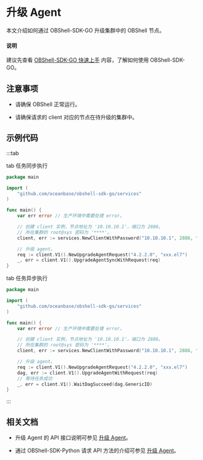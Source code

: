 # 升级 Agent

本文介绍如何通过 OBShell-SDK-GO 升级集群中的 OBShell 节点。

<main id="notice" type='explain'>
  <h4>说明</h4>
  <p>建议先查看 <a href='100.quickstart-of-go.md'>OBShell-SDK-GO 快速上手</a> 内容，了解如何使用 OBShell-SDK-GO。</p>
</main>

## 注意事项

* 请确保 OBShell 正常运行。

* 请确保请求的 client 对应的节点在待升级的集群中。

## 示例代码

:::tab

tab 任务同步执行

```go
package main

import (
    "github.com/oceanbase/obshell-sdk-go/services"
)

func main() {
    var err error // 生产环境中需要处理 error。

    // 创建 client 实例，节点地址为 '10.10.10.1'，端口为 2886。
    // 所在集群的 root@sys 密码为 '****'。
    client, err := services.NewClientWithPassword("10.10.10.1", 2886, "***")

    // 升级 agent。
    req := client.V1().NewUpgradeAgentRequest("4.2.2.0", "xxx.el7")
    _, err = client.V1().UpgradeAgentSyncWithRequest(req)
}
```

tab 任务异步执行

```go
package main

import (
    "github.com/oceanbase/obshell-sdk-go/services"
)

func main() {
    var err error // 生产环境中需要处理 error。

    // 创建 client 实例，节点地址为 '10.10.10.1'，端口为 2886。
    // 所在集群的 root@sys 密码为 '****'。
    client, err := services.NewClientWithPassword("10.10.10.1", 2886, "***")

    // 升级 agent。
    req := client.V1().NewUpgradeAgentRequest("4.2.2.0", "xxx.el7")
    dag, err := client.V1().UpgradeAgentWithRequest(req)
    // 等待任务成功
    _, err = client.V1().WaitDagSucceed(dag.GenericID)
}
```

:::

## 相关文档

* 升级 Agent 的 API 接口说明可参见 [升级 Agent](../../400.obshell-api-reference/1200.upgrade-agent.md)。

* 通过 OBShell-SDK-Python 请求 API 方法的介绍可参见 [升级 Agent](../100.python/1200.upgrade-agent-of-python.md)。
